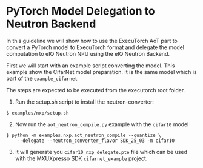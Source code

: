 # PyTorch Model Delegation to Neutron Backend

In this guideline we will show how to use the ExecuTorch AoT part to convert a PyTorch model to ExecuTorch format and delegate the model computation to eIQ Neutron NPU using the eIQ Neutron Backend.

First we will start with an example script converting the model. This example show the CifarNet model preparation. It is the same model which is part of the `example_cifarnet`

The steps are expected to be executed from the executorch root folder.
1. Run the setup.sh script to install the neutron-converter:
```commandline
$ examples/nxp/setup.sh
```

2. Now run the `aot_neutron_compile.py` example with the `cifar10` model 
```commandline
$ python -m examples.nxp.aot_neutron_compile --quantize \
    --delegate --neutron_converter_flavor SDK_25_03 -m cifar10 
```

3. It will generate you `cifar10_nxp_delegate.pte` file which can be used with the MXUXpresso SDK `cifarnet_example` project.
